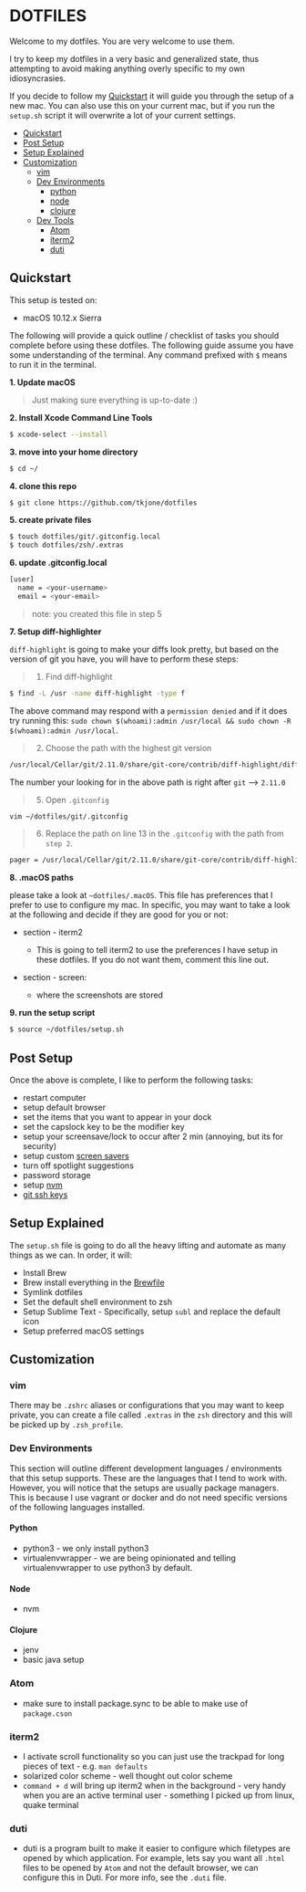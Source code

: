 # DOTFILES

Welcome to my dotfiles.  You are very welcome to use them.

I try to keep my dotfiles in a very basic and generalized state, thus attempting to avoid making anything overly specific to my own idiosyncrasies.


If you decide to follow my [Quickstart](#quickstart) it will guide you through the setup of a new mac.  You can also use this on your current mac, but if you run the `setup.sh` script it will overwrite a lot of your current settings.

* [Quickstart](#quickstart)
* [Post Setup](#post-setup)
* [Setup Explained](#setup-explained)
* [Customization](#customization)
  * [vim](#vim)
  * [Dev Environments](#dev-environments)
    * [python](#python)
    * [node](#node)
    * [clojure](#clojure)
  * [Dev Tools](#dev-tools)
    * [Atom](#atom)
    * [iterm2](#iterm2)
    * [duti](#duti)


##  Quickstart

This setup is tested on:

* macOS 10.12.x Sierra

The following will provide a quick outline / checklist of tasks you should complete before using these dotfiles.  The following guide assume you have
some understanding of the terminal.  Any command prefixed with `$` means to run it in the terminal.

**1.  Update macOS**

> Just making sure everything is up-to-date :)


**2.  Install Xcode Command Line Tools**

```bash
$ xcode-select --install
```


**3.  move into your home directory**

```bash
$ cd ~/
```

**4.  clone this repo**

```bash
$ git clone https://github.com/tkjone/dotfiles
```

**5.  create private files**

```bash
$ touch dotfiles/git/.gitconfig.local
$ touch dotfiles/zsh/.extras
```

**6.  update .gitconfig.local**

```bash
[user]
  name = <your-username>
  email = <your-email>
```

> note: you created this file in step 5

**7.  Setup diff-highlighter**

`diff-highlight` is going to make your diffs look pretty, but based on the version of git you have, you will have to perform these steps:

> 1.  Find diff-highlight

```bash
$ find -L /usr -name diff-highlight -type f
```

The above command may respond with a `permission denied` and if it does try running this: `sudo chown $(whoami):admin /usr/local && sudo chown -R $(whoami):admin /usr/local`.

> 2.  Choose the path with the highest git version

```bash
/usr/local/Cellar/git/2.11.0/share/git-core/contrib/diff-highlight/diff-highlight
```

The number your looking for in the above path is right after `git` --> `2.11.0`


> 5.  Open `.gitconfig`

```bash
vim ~/dotfiles/git/.gitconfig
```


> 6.  Replace the path on line 13 in the `.gitconfig` with the path from `step 2`.

```bash
pager = /usr/local/Cellar/git/2.11.0/share/git-core/contrib/diff-highlight/diff-highlight | diff-so-fancy | less -r
```


**8.  .macOS paths**

please take a look at `~dotfiles/.macOS`. This file has preferences that I prefer to use to configure my mac. In specific, you may want to take a look at the following and decide if they are good for you or not:

* section - iterm2
  * This is going to tell iterm2 to use the preferences I have setup in these dotfiles.  If you do not want them, comment this line out.

* section - screen:
  * where the screenshots are stored


**9.  run the setup script**

```bash
$ source ~/dotfiles/setup.sh
```


## Post Setup

Once the above is complete, I like to perform the following tasks:

* restart computer
* setup default browser
* set the items that you want to appear in your dock
* set the capslock key to be the modifier key
* setup your screensave/lock to occur after 2 min (annoying, but its for security)
* setup custom [screen savers](https://github.com/JohnCoates/Aerial)
* turn off spotlight suggestions
* password storage
* setup [nvm](https://github.com/creationix/nvm)
* [git ssh keys](https://help.github.com/articles/connecting-to-github-with-ssh/)


## Setup Explained

The `setup.sh` file is going to do all the heavy lifting and automate as many things as we can.  In order, it will:

* Install Brew
* Brew install everything in the [Brewfile](https://robots.thoughtbot.com/brewfile-a-gemfile-but-for-homebrew)
* Symlink dotfiles
* Set the default shell environment to zsh
* Setup Sublime Text - Specifically, setup `subl` and replace the default icon
* Setup preferred macOS settings

## Customization

### vim

There may be `.zshrc` aliases or configurations that you may want to keep private, you can create a file called `.extras` in the `zsh` directory and this will be picked up by `.zsh_profile`.

### Dev Environments

This section will outline different development languages / environments that this setup supports.  These are the languages that I tend to work with.  However, you will notice that the setups are usually package managers.  This is because I use vagrant or docker and do not need specific versions of the following languages installed.

#### Python

* python3 - we only install python3
* virtualenvwrapper - we are being opinionated and telling virtualenvwrapper to use python3 by default.

#### Node

* nvm

#### Clojure

* jenv
* basic java setup

### Atom

* make sure to install package.sync to be able to make use of `package.cson`

### iterm2

* I activate scroll functionality so you can just use the trackpad for long pieces of text - e.g. `man defaults`
* solarized color scheme - well thought out color scheme
* `command + d` will bring up iterm2 when in the background - very handy when you are an active terminal user - something I picked up from linux, quake terminal

### duti

- duti is a program built to make it easier to configure which filetypes are opened by which application.  For example, lets say you want all `.html` files to be opened by `Atom` and not the default browser, we can configure this in Duti.  For more info, see the `.duti` file.
